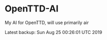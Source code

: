 # OpenTTD-AI
My AI for OpenTTD, will use primarily air

Latest backup: Sun Aug 25 00:26:01 UTC 2019
